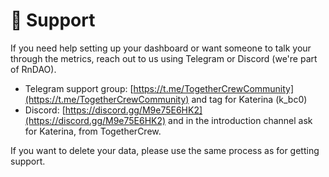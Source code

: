 # 🚁 Support

If you need help setting up your dashboard or want someone to talk your through the metrics, reach out to us using Telegram or Discord (we're part of RnDAO).

* Telegram support group: [https://t.me/TogetherCrewCommunity](https://t.me/TogetherCrewCommunity) and tag for Katerina (k\_bc0)
* Discord: [https://discord.gg/M9e75E6HK2](https://discord.gg/M9e75E6HK2) and in the introduction channel ask for Katerina, from TogetherCrew.&#x20;

If you want to delete your data, please use the same process as for getting support.&#x20;
